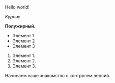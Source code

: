 Hello world!

*Курсив.*

**Полужирный.**

* Элемент 1
* Элемент 2
* Элемент 3

1. Элемент 1.
2. Элемент 2.
3. Элемент 3.

Начинаем наше знакомство с контролем версий.